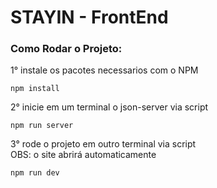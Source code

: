 # STAYIN - FrontEnd

### Como Rodar o Projeto:
1° instale os pacotes necessarios com o NPM
```
npm install
```

2° inicie em um terminal o json-server via script
```
npm run server
```

3° rode o projeto em outro terminal via script<br>
OBS: o site abrirá automaticamente
```
npm run dev
```